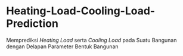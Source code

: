 # Heating-Load-Cooling-Load-Prediction
Memprediksi *Heating Load* serta *Cooling Load* pada Suatu Bangunan dengan Delapan Parameter Bentuk Bangunan
